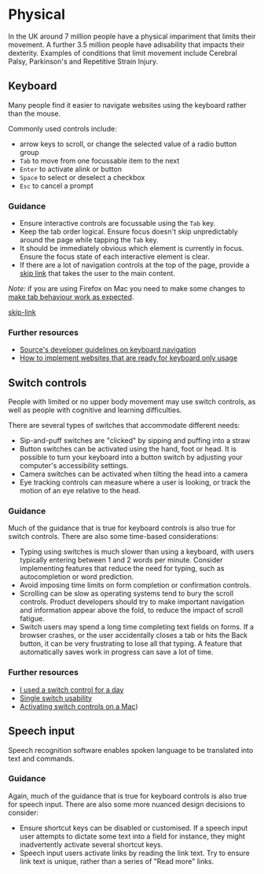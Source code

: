 # Physical

In the UK around 7 million people have a physical impariment that limits their
movement. A further 3.5 million people have adisability that impacts their
dexterity. Examples of conditions that limit movement include Cerebral Palsy,
Parkinson's and Repetitive Strain Injury.

## Keyboard

Many people find it easier to navigate websites using the keyboard rather than
the mouse.

Commonly used controls include:

- arrow keys to scroll, or change the selected value of a radio button group
- `Tab` to move from one focussable item to the next
- `Enter` to activate alink or button
- `Space` to select or deselect a checkbox
- `Esc` to cancel a prompt

### Guidance

- Ensure interactive controls are focussable using the `Tab` key.
- Keep the tab order logical. Ensure focus doesn't skip unpredictably around the
  page while tapping the `Tab` key.
- It should be immediately obvious which element is currently in focus. Ensure
  the focus state of each interactive element is clear.
- If there are a lot of navigation controls at the top of the page, provide a
  [skip link](skip-link) that takes the user to the main content.

_Note:_ if you are using Firefox on Mac you need to make some changes to [make tab behaviour work as expected](https://stackoverflow.com/questions/11704828/how-to-allow-keyboard-focus-of-links-in-firefox.).

[skip-link](https://design-system.service.gov.uk/components/skip-link/)

### Further resources

- [Source's developer guidelines on keyboard navigation](https://github.com/guardian/source/blob/main/docs/06-accessibility.md#keyboard-navigation)
- [How to implement websites that are ready for keyboard only usage](https://www.accessibility-developer-guide.com/knowledge/keyboard-only/how-to-implement/)

## Switch controls

People with limited or no upper body movement may use switch controls, as well
as people with cognitive and learning difficulties.

There are several types of switches that accommodate different needs:

- Sip-and-puff switches are "clicked" by sipping and puffing into a straw
- Button switches can be activated using the hand, foot or head. It is
  possible to turn your keyboard into a button switch by adjusting your
  computer's accessibility settings.
- Camera switches can be activated when tilting the head into a camera
- Eye tracking controls can measure where a user is looking, or track the motion
  of an eye relative to the head.

### Guidance

Much of the guidance that is true for keyboard controls is also true for switch
controls. There are also some time-based considerations:

- Typing using switches is much slower than using a keyboard, with users
  typically entering between 1 and 2 words per minute. Consider implementing
  features that reduce the need for typing, such as autocompletion or word
  prediction.
- Avoid imposing time limits on form completion or confirmation controls.
- Scrolling can be slow as operating systems tend to bury the scroll controls.
  Product developers should try to make important navigation and information
  appear above the fold, to reduce the impact of scroll fatigue.
- Switch users may spend a long time completing text fields on forms. If a
  browser crashes, or the user accidentally closes a tab or hits the Back
  button, it can be very frustrating to lose all that typing. A feature that
  automatically saves work in progress can save a lot of time.

### Further resources

- [I used a switch control for a day](https://www.24a11y.com/2018/i-used-a-switch-control-for-a-day/)
- [Single switch usability](https://www.youtube.com/watch?v=UKVgfiIqZUM&t=63s)
- [Activating switch controls on a Mac](https://support.apple.com/en-gb/guide/accessibility-mac/mh43182/mac))

## Speech input

Speech recognition software enables spoken language to be translated into text
and commands.

### Guidance

Again, much of the guidance that is true for keyboard controls is also true for
speech input. There are also some more nuanced design decisions to consider:

- Ensure shortcut keys can be disabled or customised. If a speech input user
  attempts to dictate some text into a field for instance, they might
  inadvertently activate several shortcut keys.
- Speech input users activate links by reading the link text. Try to ensure
  link text is unique, rather than a series of "Read more" links.
